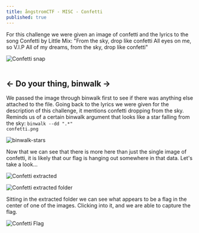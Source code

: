 ```yaml
---
title: ångstromCTF - MISC - Confetti
published: true
---
```

For this challenge we were given an image of confetti and the lyrics to the song Confetti by Little Mix: "From the sky, drop like confetti All eyes on me, so V.I.P All of my dreams, from the sky, drop like confetti"

![Confetti snap](https://user-images.githubusercontent.com/104336820/167222509-53cfd4d5-a8c8-40ac-9438-07b1aa569e6d.png)
<br><br>

## <- Do your thing, binwalk ->

We passed the image through binwalk first to see if there was anything else attached to the file. Going back to the lyrics we were given for the description of this challenge, it mentions confetti dropping from the sky. Reminds us of a certain binwalk argument that looks like a star falling from the sky: <code class="language-plaintext highlighter-rouge">binwalk --dd ".*" confetti.png</code>

![binwalk-stars](https://user-images.githubusercontent.com/104336820/167224259-8fbff8f7-b7e5-43c2-9a09-6f58c0fd518c.png)

Now that we can see that there is more here than just the single image of confetti, it is likely that our flag is hanging out somewhere in that data. Let's take a look...

![Confetti extracted](https://user-images.githubusercontent.com/104336820/167224799-15357ef1-b4a9-48a7-966d-3341a61fa531.png)

![Confetti extracted folder](https://user-images.githubusercontent.com/104336820/167224835-b0acd030-8e89-4c1c-b6f9-27d1065e5ddd.png)

Sitting in the extracted folder we can see what appears to be a flag in the center of one of the images. Clicking into it, and we are able to capture the flag.

![Confetti Flag](https://user-images.githubusercontent.com/104336820/167224949-8f91dae5-b5ba-428f-b240-8605828ea4ca.png)
